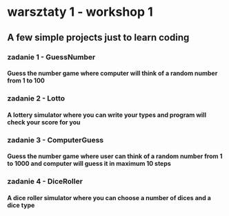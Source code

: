 # warsztaty 1 - workshop 1
## A few simple projects just to learn coding
### zadanie 1 - GuessNumber
#### Guess the number game where computer will think of a random number from 1 to 100
### zadanie 2 - Lotto
#### A lottery simulator where you can write your types and program will check your score for you
### zadanie 3 - ComputerGuess
#### Guess the number game where user can think of a random number from 1 to 1000 and computer will guess it in maximum 10 steps
### zadanie 4 - DiceRoller
#### A dice roller simulator where you can choose a number of dices and a dice type
